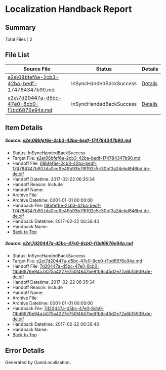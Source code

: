 # <a name='report-top'></a> Localization Handback Report

## Summary
 Total Files | 2

## File List
 Source File | Status | Details 
 ----------- | ------ | ------- 
 [e2e\08bfef6e-2cb3-42ba-bedf-174784347b90.md](https://github.com/OpenLocalizationTestOrg/ol-test4/blob/12085467c802ba7253834e83625c8e513b92316f/e2e/08bfef6e-2cb3-42ba-bedf-174784347b90.md) | InSyncHandedBackSuccess | [Details](#0260921c87397ddc21575919b532f401fe4359871)
 [e2e\7d20447a-d5bc-47e0-8cb0-f1bd6876e94a.md](https://github.com/OpenLocalizationTestOrg/ol-test4/blob/12085467c802ba7253834e83625c8e513b92316f/e2e/7d20447a-d5bc-47e0-8cb0-f1bd6876e94a.md) | InSyncHandedBackSuccess | [Details](#3e0a99494f3132d3ecd9303ee1f7bc4844e61f402)

## Item Details
##### <a name='0260921c87397ddc21575919b532f401fe4359871'></a> Source: [e2e\08bfef6e-2cb3-42ba-bedf-174784347b90.md](https://github.com/OpenLocalizationTestOrg/ol-test4/blob/12085467c802ba7253834e83625c8e513b92316f/e2e/08bfef6e-2cb3-42ba-bedf-174784347b90.md)
* Status: InSyncHandedBackSuccess
* Target File: [e2e\08bfef6e-2cb3-42ba-bedf-174784347b90.md](https://github.com/OpenLocalizationTestOrg/ol-test4-dede/blob/c82459e509e46a7054a3c8dc3c2550e847b1365f/e2e/08bfef6e-2cb3-42ba-bedf-174784347b90.md)
* Handoff File: [08bfef6e-2cb3-42ba-bedf-174784347b90.bfa0ceffe49b93b79ff92c5c30bf3a24ebd846bd.de-de.xlf](https://github.com/OpenLocalizationTestOrg/ol-test4-handoff/blob/a79364a195fc991b588acb3e3bbef56c2504a206/ol-handoff/OpenLocalizationTestOrg/ol-test4-dede/xinjiang/ht/08bfef6e-2cb3-42ba-bedf-174784347b90.bfa0ceffe49b93b79ff92c5c30bf3a24ebd846bd.de-de.xlf)
* Handoff Datetime: 2017-02-22 06:35:34
* Handoff Reason: Include
* Handoff Name: 
* Archive File: 
* Archive Datetime: 0001-01-01 00:00:00
* Handback File: [08bfef6e-2cb3-42ba-bedf-174784347b90.bfa0ceffe49b93b79ff92c5c30bf3a24ebd846bd.de-de.xlf](https://github.com/OpenLocalizationTestOrg/ol-test4-handback/blob/1e46a71e34f1c84c12e61d725a2d7e34981eda3d/ol-handback/OpenLocalizationTestOrg/ol-test4-dede/xinjiang/ht/08bfef6e-2cb3-42ba-bedf-174784347b90.bfa0ceffe49b93b79ff92c5c30bf3a24ebd846bd.de-de.xlf)
* Handback Datetime: 2017-02-22 06:36:40
* Handback Name: 
* [Back to Top](#report-top)

##### <a name='3e0a99494f3132d3ecd9303ee1f7bc4844e61f402'></a> Source: [e2e\7d20447a-d5bc-47e0-8cb0-f1bd6876e94a.md](https://github.com/OpenLocalizationTestOrg/ol-test4/blob/12085467c802ba7253834e83625c8e513b92316f/e2e/7d20447a-d5bc-47e0-8cb0-f1bd6876e94a.md)
* Status: InSyncHandedBackSuccess
* Target File: [e2e\7d20447a-d5bc-47e0-8cb0-f1bd6876e94a.md](https://github.com/OpenLocalizationTestOrg/ol-test4-dede/blob/c82459e509e46a7054a3c8dc3c2550e847b1365f/e2e/7d20447a-d5bc-47e0-8cb0-f1bd6876e94a.md)
* Handoff File: [7d20447a-d5bc-47e0-8cb0-f1bd6876e94a.b075a4227e750f4647be9fb9c45d2e72a6b15939.de-de.xlf](https://github.com/OpenLocalizationTestOrg/ol-test4-handoff/blob/a79364a195fc991b588acb3e3bbef56c2504a206/ol-handoff/OpenLocalizationTestOrg/ol-test4-dede/xinjiang/ht/7d20447a-d5bc-47e0-8cb0-f1bd6876e94a.b075a4227e750f4647be9fb9c45d2e72a6b15939.de-de.xlf)
* Handoff Datetime: 2017-02-22 06:35:34
* Handoff Reason: Include
* Handoff Name: 
* Archive File: 
* Archive Datetime: 0001-01-01 00:00:00
* Handback File: [7d20447a-d5bc-47e0-8cb0-f1bd6876e94a.b075a4227e750f4647be9fb9c45d2e72a6b15939.de-de.xlf](https://github.com/OpenLocalizationTestOrg/ol-test4-handback/blob/1e46a71e34f1c84c12e61d725a2d7e34981eda3d/ol-handback/OpenLocalizationTestOrg/ol-test4-dede/xinjiang/ht/7d20447a-d5bc-47e0-8cb0-f1bd6876e94a.b075a4227e750f4647be9fb9c45d2e72a6b15939.de-de.xlf)
* Handback Datetime: 2017-02-22 06:36:40
* Handback Name: 
* [Back to Top](#report-top)


## Error Details

Generated by OpenLocalization.
